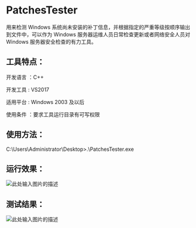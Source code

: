 # PatchesTester

用来检测 Windows 系统尚未安装的补丁信息，并根据指定的严重等级按顺序输出到文件中，可以作为 Windows 服务器运维人员日常检查更新或者网络安全人员对 Windows 服务器安全检查的有力工具。

## 工具特点：

开发语言 ：C++

开发工具 : VS2017

适用平台 : Windows 2003 及以后

使用条件 ：要求工具运行目录有可写权限

## 使用方法：

C:\Users\Administrator\Desktop>.\PatchesTester.exe


## 运行效果：

![此处输入图片的描述][1]

## 测试结果：

![此处输入图片的描述][2]



  [1]: https://picture-1253331270.cos.ap-beijing.myqcloud.com/%E5%AF%BB%E6%89%BE%20exp3.png
  [2]: https://picture-1253331270.cos.ap-beijing.myqcloud.com/%E5%AF%BB%E6%89%BE%20exp4.png


